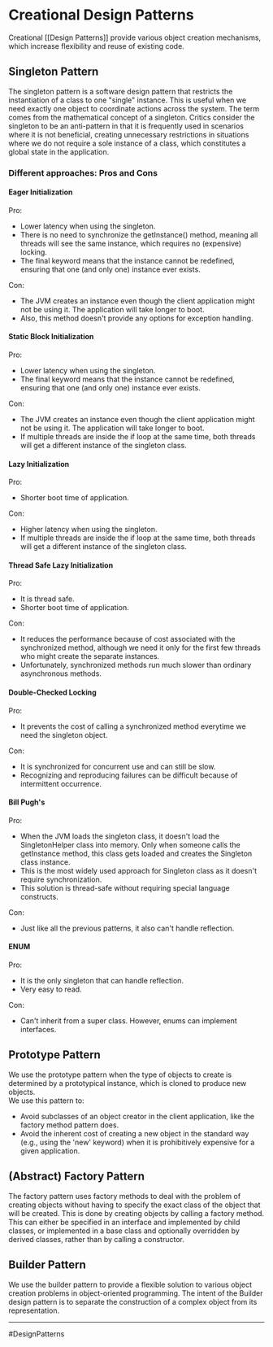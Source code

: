 # Creational Design Patterns
Creational [[Design Patterns]] provide various object creation mechanisms, which increase flexibility and reuse of existing code.

## Singleton Pattern
The singleton pattern is a software design pattern that restricts the instantiation of a class to one "single" instance. This is useful when we need exactly one object to coordinate actions across the system. The term comes from the mathematical concept of a singleton. Critics consider the singleton to be an anti-pattern in that it is frequently used in scenarios where it is not beneficial, creating unnecessary restrictions in situations where we do not require a sole instance of a class, which constitutes a global state in the application.

### Different approaches: Pros and Cons
#### Eager Initialization
Pro:
-   Lower latency when using the singleton.
-   There is no need to synchronize the getInstance() method, meaning all threads will see the same instance, which requires no (expensive) locking.
-   The final keyword means that the instance cannot be redefined, ensuring that one (and only one) instance ever exists.

Con:
-   The JVM creates an instance even though the client application might not be using it. The application will take longer to boot.
-   Also, this method doesn't provide any options for exception handling.

#### Static Block Initialization

Pro:
-   Lower latency when using the singleton.
-   The final keyword means that the instance cannot be redefined, ensuring that one (and only one) instance ever exists.

Con:
-   The JVM creates an instance even though the client application might not be using it. The application will take longer to boot.
-   If multiple threads are inside the if loop at the same time, both threads will get a different instance of the singleton class.

#### Lazy Initialization
Pro:
-   Shorter boot time of application.

Con:
-   Higher latency when using the singleton.
-   If multiple threads are inside the if loop at the same time, both threads will get a different instance of the singleton class.

#### Thread Safe Lazy Initialization
Pro:
-   It is thread safe.
-   Shorter boot time of application.

Con:
-   It reduces the performance because of cost associated with the synchronized method, although we need it only for the first few threads who might create the separate instances.
-   Unfortunately, synchronized methods run much slower than ordinary asynchronous methods.

#### Double-Checked Locking
Pro:
-   It prevents the cost of calling a synchronized method everytime we need the singleton object.

Con:
-   It is synchronized for concurrent use and can still be slow.
-   Recognizing and reproducing failures can be difficult because of intermittent occurrence.

#### Bill Pugh's
Pro:
-   When the JVM loads the singleton class, it doesn't load the SingletonHelper class into memory. Only when someone calls the getInstance method, this class gets loaded and creates the Singleton class instance.
-   This is the most widely used approach for Singleton class as it doesn't require synchronization.
-   This solution is thread-safe without requiring special language constructs.

Con:
-   Just like all the previous patterns, it also can't handle reflection.

#### ENUM
Pro:
-   It is the only singleton that can handle reflection.
-   Very easy to read.

Con:
-   Can't inherit from a super class. However, enums can implement interfaces.

## Prototype Pattern
We use the prototype pattern when the type of objects to create is determined by a prototypical instance, which is cloned to produce new objects.  
We use this pattern to:

-   Avoid subclasses of an object creator in the client application, like the factory method pattern does.
-   Avoid the inherent cost of creating a new object in the standard way (e.g., using the 'new' keyword) when it is prohibitively expensive for a given application.

## (Abstract) Factory Pattern
The factory pattern uses factory methods to deal with the problem of creating objects without having to specify the exact class of the object that will be created. This is done by creating objects by calling a factory method. This can either be specified in an interface and implemented by child classes, or implemented in a base class and optionally overridden by derived classes, rather than by calling a constructor.

## Builder Pattern
We use the builder pattern to provide a flexible solution to various object creation problems in object-oriented programming. The intent of the Builder design pattern is to separate the construction of a complex object from its representation.



---
#DesignPatterns